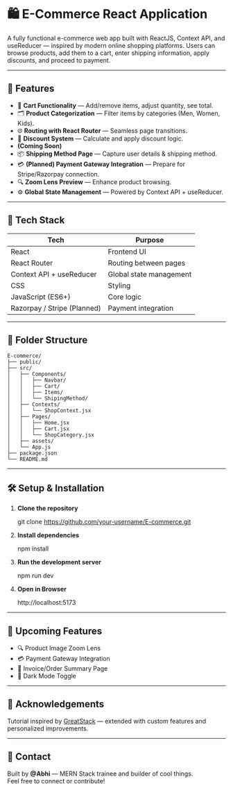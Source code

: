 # 🛍️ E-Commerce React Application

A fully functional e-commerce web app built with ReactJS, Context API, and useReducer — inspired by modern online shopping platforms. Users can browse products, add them to a cart, enter shipping information, apply discounts, and proceed to payment.

---

## 🚀 Features

- 🛒 **Cart Functionality** — Add/remove items, adjust quantity, see total.
- 🗂️ **Product Categorization** — Filter items by categories (Men, Women, Kids).
- 🌐 **Routing with React Router** — Seamless page transitions.
- 💸 **Discount System** — Calculate and apply discount logic.
- **(Coming Soon)**
- 📦 **Shipping Method Page** — Capture user details & shipping method.
- 💳 **(Planned) Payment Gateway Integration** — Prepare for Stripe/Razorpay connection.
- 🔍 **Zoom Lens Preview** — Enhance product browsing.
- ⚙️ **Global State Management** — Powered by Context API + useReducer.

---

## 🧠 Tech Stack

| Tech                        | Purpose                 |
| --------------------------- | ----------------------- |
| React                       | Frontend UI             |
| React Router                | Routing between pages   |
| Context API + useReducer    | Global state management |
| CSS                         | Styling                 |
| JavaScript (ES6+)           | Core logic              |
| Razorpay / Stripe (Planned) | Payment integration     |

---

## 📂 Folder Structure

```
E-commerce/
├── public/
├── src/
│   ├── Components/
│   │   ├── Navbar/
│   │   ├── Cart/
│   │   ├── Items/
│   │   └── ShipingMethod/
│   ├── Contexts/
│   │   └── ShopContext.jsx
│   ├── Pages/
│   │   ├── Home.jsx
│   │   ├── Cart.jsx
│   │   └── ShopCategory.jsx
│   ├── assets/
│   └── App.js
├── package.json
└── README.md
```

---

## 🛠️ Setup & Installation

1. **Clone the repository**

   git clone https://github.com/your-username/E-commerce.git

2. **Install dependencies**

   npm install

3. **Run the development server**

   npm run dev

4. **Open in Browser**

   http://localhost:5173

---

## 🔮 Upcoming Features

- 🔍 Product Image Zoom Lens
- 💳 Payment Gateway Integration
- 🧾 Invoice/Order Summary Page
- 🌈 Dark Mode Toggle

---

## 🙌 Acknowledgements

Tutorial inspired by [GreatStack](https://www.youtube.com/watch?v=jbfuzcrfjqQ) — extended with custom features and personalized improvements.

---

## 📧 Contact

Built by **@Abhi** — MERN Stack trainee and builder of cool things.  
Feel free to connect or contribute!
